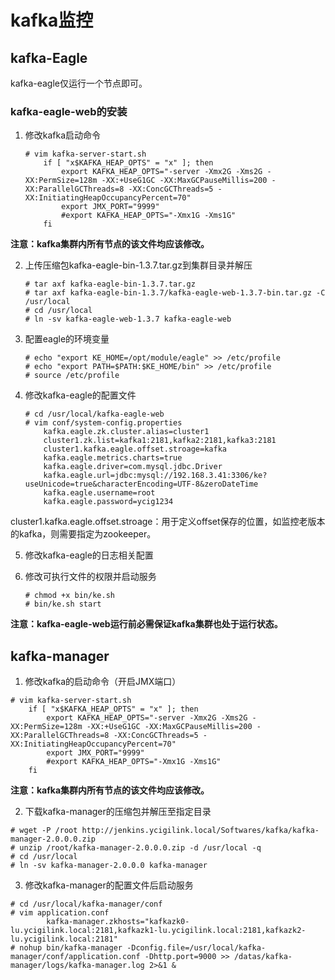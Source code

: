# kafka监控

## kafka-Eagle

kafka-eagle仅运行一个节点即可。

### kafka-eagle-web的安装

1. 修改kafka启动命令
   
    ```
    # vim kafka-server-start.sh
        if [ "x$KAFKA_HEAP_OPTS" = "x" ]; then
            export KAFKA_HEAP_OPTS="-server -Xmx2G -Xms2G -XX:PermSize=128m -XX:+UseG1GC -XX:MaxGCPauseMillis=200 -XX:ParallelGCThreads=8 -XX:ConcGCThreads=5 -XX:InitiatingHeapOccupancyPercent=70"
            export JMX_PORT="9999"
            #export KAFKA_HEAP_OPTS="-Xmx1G -Xms1G"
        fi
    ```

**注意：kafka集群内所有节点的该文件均应该修改。**

2. 上传压缩包kafka-eagle-bin-1.3.7.tar.gz到集群目录并解压

    ```
    # tar axf kafka-eagle-bin-1.3.7.tar.gz
    # tar axf kafka-eagle-bin-1.3.7/kafka-eagle-web-1.3.7-bin.tar.gz -C /usr/local
    # cd /usr/local
    # ln -sv kafka-eagle-web-1.3.7 kafka-eagle-web
    ```

3. 配置eagle的环境变量
   
    ```
    # echo "export KE_HOME=/opt/module/eagle" >> /etc/profile
    # echo "export PATH=$PATH:$KE_HOME/bin" >> /etc/profile
    # source /etc/profile
    ```

4. 修改kafka-eagle的配置文件

    ```
    # cd /usr/local/kafka-eagle-web
    # vim conf/system-config.properties
        kafka.eagle.zk.cluster.alias=cluster1
        cluster1.zk.list=kafka1:2181,kafka2:2181,kafka3:2181
        cluster1.kafka.eagle.offset.stroage=kafka
        kafka.eagle.metrics.charts=true
        kafka.eagle.driver=com.mysql.jdbc.Driver
        kafka.eagle.url=jdbc:mysql://192.168.3.41:3306/ke?useUnicode=true&characterEncoding=UTF-8&zeroDateTime
        kafka.eagle.username=root
        kafka.eagle.password=ycig1234
    ```

cluster1.kafka.eagle.offset.stroage：用于定义offset保存的位置，如监控老版本的kafka，则需要指定为zookeeper。

5. 修改kafka-eagle的日志相关配置

6. 修改可执行文件的权限并启动服务

    ```
    # chmod +x bin/ke.sh
    # bin/ke.sh start
    ```

**注意：kafka-eagle-web运行前必需保证kafka集群也处于运行状态。**

## kafka-manager

1. 修改kafka的启动命令（开启JMX端口）

```
# vim kafka-server-start.sh
    if [ "x$KAFKA_HEAP_OPTS" = "x" ]; then
        export KAFKA_HEAP_OPTS="-server -Xmx2G -Xms2G -XX:PermSize=128m -XX:+UseG1GC -XX:MaxGCPauseMillis=200 -XX:ParallelGCThreads=8 -XX:ConcGCThreads=5 -XX:InitiatingHeapOccupancyPercent=70"
        export JMX_PORT="9999"
        #export KAFKA_HEAP_OPTS="-Xmx1G -Xms1G"
    fi
```

**注意：kafka集群内所有节点的该文件均应该修改。**

2. 下载kafka-manager的压缩包并解压至指定目录

```
# wget -P /root http://jenkins.ycigilink.local/Softwares/kafka/kafka-manager-2.0.0.0.zip
# unzip /root/kafka-manager-2.0.0.0.zip -d /usr/local -q
# cd /usr/local
# ln -sv kafka-manager-2.0.0.0 kafka-manager
```

3. 修改kafka-manager的配置文件后启动服务

```
# cd /usr/local/kafka-manager/conf
# vim application.conf
		kafka-manager.zkhosts="kafkazk0-lu.ycigilink.local:2181,kafkazk1-lu.ycigilink.local:2181,kafkazk2-lu.ycigilink.local:2181"
# nohup bin/kafka-manager -Dconfig.file=/usr/local/kafka-manager/conf/application.conf -Dhttp.port=9000 >> /datas/kafka-manager/logs/kafka-manager.log 2>&1 &
```



